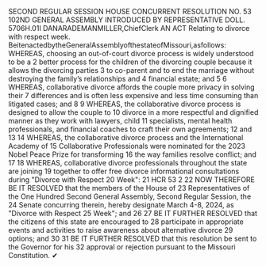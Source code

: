 SECOND REGULAR SESSION
HOUSE CONCURRENT
RESOLUTION NO. 53
102ND GENERAL ASSEMBLY
INTRODUCED BY REPRESENTATIVE DOLL.
5706H.01I DANARADEMANMILLER,ChiefClerk
AN ACT
Relating to divorce with respect week.
BeitenactedbytheGeneralAssemblyofthestateofMissouri,asfollows:
WHEREAS, choosing an out-of-court divorce process is widely understood to be a
2 better process for the children of the divorcing couple because it allows the divorcing parties
3 to co-parent and to end the marriage without destroying the family’s relationships and
4 financial estate; and
5
6 WHEREAS, collaborative divorce affords the couple more privacy in solving their
7 differences and is often less expensive and less time consuming than litigated cases; and
8
9 WHEREAS, the collaborative divorce process is designed to allow the couple to
10 divorce in a more respectful and dignified manner as they work with lawyers, child
11 specialists, mental health professionals, and financial coaches to craft their own agreements;
12 and
13
14 WHEREAS, the collaborative divorce process and the International Academy of
15 Collaborative Professionals were nominated for the 2023 Nobel Peace Prize for transforming
16 the way families resolve conflict; and
17
18 WHEREAS, collaborative divorce professionals throughout the state are joining
19 together to offer free divorce informational consultations during "Divorce with Respect
20 Week":
21
HCR 53 2
22 NOW THEREFORE BE IT RESOLVED that the members of the House of
23 Representatives of the One Hundred Second General Assembly, Second Regular Session, the
24 Senate concurring therein, hereby designate March 4-8, 2024, as "Divorce with Respect
25 Week"; and
26
27 BE IT FURTHER RESOLVED that the citizens of this state are encouraged to
28 participate in appropriate events and activities to raise awareness about alternative divorce
29 options; and
30
31 BE IT FURTHER RESOLVED that this resolution be sent to the Governor for his
32 approval or rejection pursuant to the Missouri Constitution.
✔